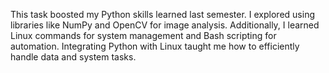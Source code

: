 This task boosted my Python skills learned last semester. I explored using libraries like NumPy and OpenCV for image analysis. Additionally, I learned Linux commands for system management and Bash scripting for automation. Integrating Python with Linux taught me how to efficiently handle data and system tasks.
